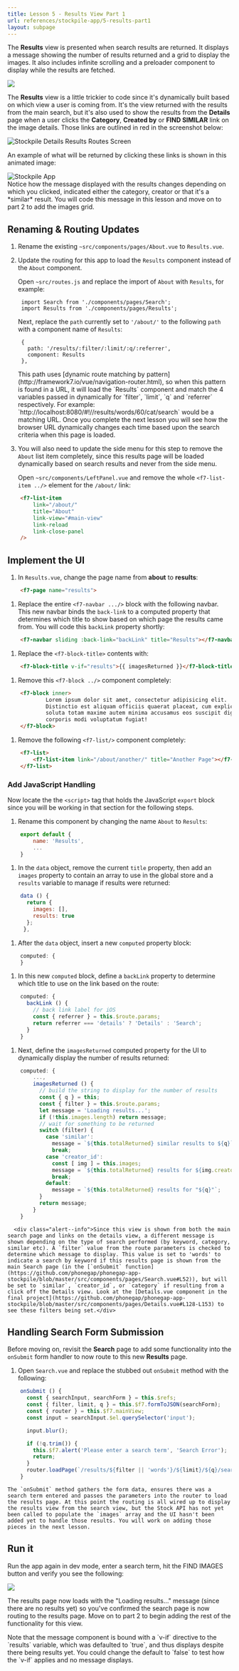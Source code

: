 ```yaml
---
title: Lesson 5 - Results View Part 1
url: references/stockpile-app/5-results-part1
layout: subpage
---
```


The **Results** view is presented when search results are returned. It displays a message showing the number of results returned and a grid to display the images. It also includes infinite scrolling and a preloader component to display while the results are fetched.

![](/images/stockpile/results-phone.png)

The **Results** view is a little trickier to code since it's dynamically built based on which view a user is coming from. It's the view returned with the results from the main search, but it's also used to show the results from the **Details** page when a user clicks the **Category**, **Created by** or **FIND SIMILAR** link on the image details. Those links are outlined in red in the screenshot below:

<img class="mobile-image" src="/images/stockpile/details-results-routes.png" alt="Stockpile Details Results Routes Screen"/>

An example of what will be returned by clicking these links is shown in this animated image:

 <img class="mobile-image" src="/images/stockpile/vids/stockpile-details.gif" alt="Stockpile App"/>

 <div class="alert--tip">Notice how the message displayed with the results changes depending on which you clicked, indicated either the category, creator or that it's a *similar* result. You will code this message in this lesson and move on to part 2 to add the images grid.</div>

## Renaming & Routing Updates

1. Rename the existing `~src/components/pages/About.vue` to `Results.vue`.
1. Update the routing for this app to load the `Results` component instead of the `About` component.

   Open `~src/routes.js` and replace the import of `About` with `Results`, for example:

        import Search from './components/pages/Search';
        import Results from './components/pages/Results';

   Next, replace the `path` currently set to `'/about/'` to the following `path` with a component name of `Results`:

        {
          path: '/results/:filter/:limit/:q/:referrer',
          component: Results
        },

   <div class="alert--tip">This path uses [dynamic route matching by pattern](http://framework7.io/vue/navigation-router.html), so when this pattern is found in a URL, it will load the `Results` component and match the 4 variables passed in dynamically for `filter`, `limit`, `q` and `referrer` respectively.  For example: `http://localhost:8080/#!//results/words/60/cat/search` would be a matching URL. Once you complete the next lesson you will see how the browser URL dynamically changes each time based upon the search criteria when this page is loaded. </div>

1. You will also need to update the side menu for this step to remove the `About` list item completely, since this results page will be loaded dynamically based on search results and never from the side menu.

    Open `~src/components/LeftPanel.vue` and remove the whole `<f7-list-item ../>` element for the `/about/` link:

```html
    <f7-list-item
        link="/about/"
        title="About"
        link-view="#main-view"
        link-reload
        link-close-panel
    />
```

## Implement the UI

1. In `Results.vue`, change the page name from **about** to **results**:

```html
    <f7-page name="results">
```

1. Replace the entire `<f7-navbar .../>` block with the following navbar. This new navbar binds the `back-link` to a computed property that determines which title to show based on which page the results came from. You will code this `backLink` property shortly:

```html
    <f7-navbar sliding :back-link="backLink" title="Results"></f7-navbar>
```

1. Replace the `<f7-block-title>` contents with:

```html
    <f7-block-title v-if="results">{{ imagesReturned }}</f7-block-title>
```

1. Remove this `<f7-block ../>` component completely:

```html
    <f7-block inner>
            Lorem ipsum dolor sit amet, consectetur adipisicing elit.
            Distinctio est aliquam officiis quaerat placeat, cum explicabo magni
            soluta totam maxime autem minima accusamus eos suscipit dignissimos
            corporis modi voluptatum fugiat!
    </f7-block>
```

1. Remove the following `<f7-list/>` component completely:

```html
    <f7-list>
        <f7-list-item link="/about/another/" title="Another Page"></f7-list-item>
    </f7-list>
```

### Add JavaScript Handling

Now locate the the `<script>` tag that holds the JavaScript `export` block since you will be working in that section for the following steps.

1. Rename this component by changing the name `About` to `Results`:

```javascript
    export default {
        name: 'Results',
        ...
    }
```

1. In the `data` object, remove the current `title` property, then add an `images` property to contain an array to use in the global store and a `results` variable to manage if results were returned:

```javascript
    data () {
      return {
        images: [],
        results: true
      };
     },
```

1. After the `data` object, insert a new `computed` property block:

```javascript
    computed: {
    }
```

1. In this new `computed` block, define a `backLink` property to determine which title to use on the link based on the route:

```javascript
    computed: {
      backLink () {
        // back link label for iOS
        const { referrer } = this.$route.params;
        return referrer === 'details' ? 'Details' : 'Search';
      }
    }
```

1. Next, define the `imagesReturned` computed property for the UI to dynamically display the number of results returned:

```javascript
    computed: {
        ...,
        imagesReturned () {
          // build the string to display for the number of results
          const { q } = this;
          const { filter } = this.$route.params;
          let message = 'Loading results...';
          if (!this.images.length) return message;
          // wait for something to be returned
          switch (filter) {
            case 'similar':
              message = `${this.totalReturned} similar results to ${q}`;
              break;
            case 'creator_id':
              const [ img ] = this.images;
              message = `${this.totalReturned} results for ${img.creator_name}`;
              break;
            default:
              message = `${this.totalReturned} results for "${q}"`;
          }
          return message;
        }
    }
```

      <div class="alert--info">Since this view is shown from both the main search page and links on the details view, a different message is shown depending on the type of search performed (by keyword, category, similar etc). A `filter` value from the route parameters is checked to determine which message to display. This value is set to 'words' to indicate a search by keyword if this results page is shown from the main Search page (in the [`onSubmit` function](https://github.com/phonegap/phonegap-app-stockpile/blob/master/src/components/pages/Search.vue#L52)), but will be set to `similar`, `creator_id`, or `category` if resulting from a click off the Details view. Look at the [Details.vue component in the final project](https://github.com/phonegap/phonegap-app-stockpile/blob/master/src/components/pages/Details.vue#L128-L153) to see these filters being set.</div>

## Handling Search Form Submission

Before moving on, revisit the **Search** page to add some functionality into the `onSubmit` form handler to now route to this new **Results** page.

1. Open `Search.vue` and replace the stubbed out `onSubmit` method with the following:

```javascript
    onSubmit () {
      const { searchInput, searchForm } = this.$refs;
      const { filter, limit, q } = this.$f7.formToJSON(searchForm);
      const { router } = this.$f7.mainView;
      const input = searchInput.$el.querySelector('input');

      input.blur();

      if (!q.trim()) {
        this.$f7.alert('Please enter a search term', 'Search Error');
        return;
      }
      router.loadPage(`/results/${filter || 'words'}/${limit}/${q}/search`);
    }
```

    The `onSubmit` method gathers the form data, ensures there was a search term entered and passes the parameters into the router to load the results page. At this point the routing is all wired up to display the results view from the search view, but the Stock API has not yet been called to populate the `images` array and the UI hasn't been added yet to handle those results. You will work on adding those pieces in the next lesson.

## Run it

Run the app again in dev mode, enter a search term, hit the FIND IMAGES button and verify you see the following:

![](/images/stockpile/5-results-part1.png)

The results page now loads with the "Loading results..." message (since there are no results yet) so you've confirmed the search page is now routing to the results page. Move on to part 2 to begin adding the rest of the functionality for this view.

<div class="alert--tip">Note that the message component is bound with a `v-if` directive to the `results` variable, which was defaulted to `true`, and thus displays despite there being results yet. You could change the default to `false` to test how the `v-if` applies and no message displays.</div>
